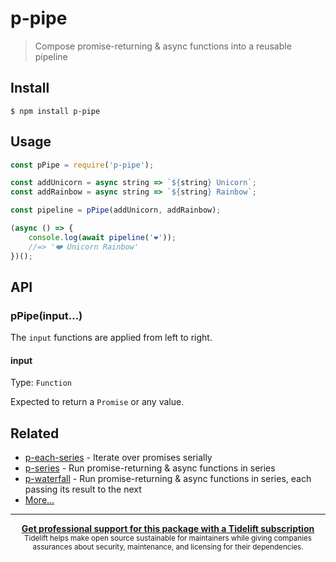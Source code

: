 # p-pipe

> Compose promise-returning & async functions into a reusable pipeline

## Install

```
$ npm install p-pipe
```

## Usage

```js
const pPipe = require('p-pipe');

const addUnicorn = async string => `${string} Unicorn`;
const addRainbow = async string => `${string} Rainbow`;

const pipeline = pPipe(addUnicorn, addRainbow);

(async () => {
	console.log(await pipeline('❤️'));
	//=> '❤️ Unicorn Rainbow'
})();
```

## API

### pPipe(input…)

The `input` functions are applied from left to right.

#### input

Type: `Function`

Expected to return a `Promise` or any value.

## Related

- [p-each-series](https://github.com/sindresorhus/p-each-series) - Iterate over promises serially
- [p-series](https://github.com/sindresorhus/p-series) - Run promise-returning & async functions in series
- [p-waterfall](https://github.com/sindresorhus/p-waterfall) - Run promise-returning & async functions in series, each passing its result to the next
- [More…](https://github.com/sindresorhus/promise-fun)

---

<div align="center">
	<b>
		<a href="https://tidelift.com/subscription/pkg/npm-p-pipe?utm_source=npm-p-pipe&utm_medium=referral&utm_campaign=readme">Get professional support for this package with a Tidelift subscription</a>
	</b>
	<br>
	<sub>
		Tidelift helps make open source sustainable for maintainers while giving companies<br>assurances about security, maintenance, and licensing for their dependencies.
	</sub>
</div>
